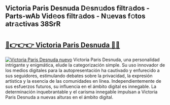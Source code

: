 ## Victoria Paris Desnuda D𝚎sn𝚞dos filtr𝚊dos - Parts-wAb Vid𝚎os filtr𝚊dos - N𝚞evas f𝚘tos atr𝚊ctivas 38SrR

# <h2><a href="http://mb34ji2.tromn.icu/?c=Victoria+Paris+Desnuda">🔗👉👉👉 Victoria Paris Desnuda 🔗🔗</a></h2>

[![Victoria Paris Desnuda nuevo](https://i.imgur.com/pEAQMta.gif)](http://mb34ji2.tromn.icu/?c=Victoria+Paris+Desnuda)
Victoria Paris Desnuda, una personalidad intrigante y enigmática, elude la categorización simple. Su uso innovador de los medios digitales para la autopresentación ha cautivado y enfurecido a sus seguidores, estimulando debates sobre la privacidad, la expresión artística y la esencia de las comunidades en línea. Independientemente de sus esfuerzos futuros, su influencia en el ámbito digital es innegable. La determinación inquebrantable y el carisma innegable impulsan a Victoria Paris Desnuda a nuevas alturas en el ámbito digital.
